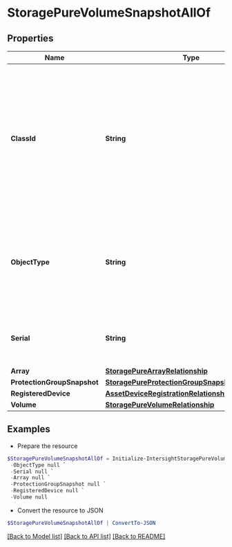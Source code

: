 # StoragePureVolumeSnapshotAllOf
## Properties

Name | Type | Description | Notes
------------ | ------------- | ------------- | -------------
**ClassId** | **String** | The fully-qualified name of the instantiated, concrete type. This property is used as a discriminator to identify the type of the payload when marshaling and unmarshaling data. | [default to "storage.PureVolumeSnapshot"]
**ObjectType** | **String** | The fully-qualified name of the instantiated, concrete type. The value should be the same as the &#39;ClassId&#39; property. | [default to "storage.PureVolumeSnapshot"]
**Serial** | **String** | Unique serial number of the snapshot allocated by the storage array. | [optional] [readonly] 
**Array** | [**StoragePureArrayRelationship**](StoragePureArrayRelationship.md) |  | [optional] 
**ProtectionGroupSnapshot** | [**StoragePureProtectionGroupSnapshotRelationship**](StoragePureProtectionGroupSnapshotRelationship.md) |  | [optional] 
**RegisteredDevice** | [**AssetDeviceRegistrationRelationship**](AssetDeviceRegistrationRelationship.md) |  | [optional] 
**Volume** | [**StoragePureVolumeRelationship**](StoragePureVolumeRelationship.md) |  | [optional] 

## Examples

- Prepare the resource
```powershell
$StoragePureVolumeSnapshotAllOf = Initialize-IntersightStoragePureVolumeSnapshotAllOf  -ClassId null `
 -ObjectType null `
 -Serial null `
 -Array null `
 -ProtectionGroupSnapshot null `
 -RegisteredDevice null `
 -Volume null
```

- Convert the resource to JSON
```powershell
$StoragePureVolumeSnapshotAllOf | ConvertTo-JSON
```

[[Back to Model list]](../README.md#documentation-for-models) [[Back to API list]](../README.md#documentation-for-api-endpoints) [[Back to README]](../README.md)

